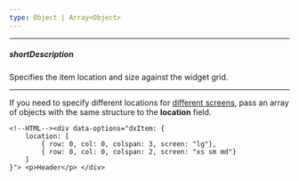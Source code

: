 ```yaml
---
type: Object | Array<Object>
---
```

---
##### shortDescription
Specifies the item location and size against the widget grid.

---
If you need to specify different locations for [different screens](/concepts/05%20Widgets/ResponsiveBox/05%20Size%20Qualifiers.md '/Documentation/Guide/Widgets/ResponsiveBox/Size_Qualifiers/'), pass an array of objects with the same structure to the **location** field.

    <!--HTML--><div data-options="dxItem: { 
        location: [
            { row: 0, col: 0, colspan: 3, screen: "lg"},
            { row: 0, col: 0, colspan: 2, screen: "xs sm md"}
        ]
    }"> <p>Header</p> </div>